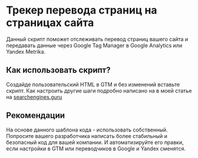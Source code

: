 # Трекер перевода страниц на страницах сайта

Данный скрипт поможет отслеживать перевод страниц вашего сайта и передавать данные через Google Tag Manager в Google Analytics или Yandex Metrika.

## Как использовать скрипт?

Создайде пользовательский HTML в GTM и без изменений вставьте скрипт. Как настроить другие шаги подробно написано на в моей статье на [searchengines.guru](https://searchengines.guru/)

## Рекомендации

На основе данного шаблона кода - использовать собственный. Попросите вашего разработчика написать более стабильный и безопасный код для вашей компании. И автоматизируйте его правки, если настройки в GTM или переводчиков в Google и Yandex сменятся. 

